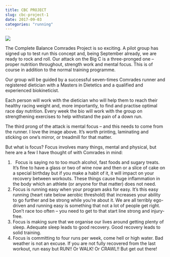 ```yaml
---
title: CBC PROJECT
slug: cbc-project-1
date: 2017-09-03
categories: "running"
---
```


<p><img src="http://res.cloudinary.com/dy6grlu8z/image/upload/v1558841623/chuj5glj9e2xujqes82f.jpg"/></p>
<p>The Complete Balance Comrades Project is so exciting. A pilot group has signed up to test run this concept and, being September already, we are ready to rock and roll. Our attack on the Big C is a three-pronged one – proper nutrition throughout, strength work and mental focus. This is of course in addition to the normal training programme.</p>
<p>Our group will be guided by a successful seven-times Comrades runner and registered dietician with a Masters in Dietetics and a qualified and experienced biokineticist.</p>
<p>Each person will work with the dietician who will help them to reach their healthy racing weight and, more importantly, to find and practise optimal race day nutrition. Every week the bio will work with the group on strengthening exercises to help withstand the pain of a down run.</p>
<p>The third prong of the attack is mental focus – and this needs to come from the runner. I love the image above. It’s worth printing, laminating and sticking on one’s mirror, or treadmill for that matter.</p>
<p>But what is focus? Focus involves many things, mental and physical, but here are a few I have thought of with Comrades in mind:</p>
<ol>
<li>  Focus is saying no to too much alcohol, fast foods and sugary treats. It’s fine to have a glass or two of wine now and then or a slice of cake on a special birthday but if you make a habit of it, it will impact on your recovery between workouts. These things cause huge inflammation in the body which an athlete (or anyone for that matter) does not need.</li>
<li>Focus is running easy when your program asks for easy. It’s this easy running (heart rate below aerobic threshold) that increases your ability to go further and be strong while you’re about it. We are all terribly ego-driven and running easy is something that not a lot of people get right. Don’t race too often – you need to get to that start line strong and injury-free.</li>
<li>Focus is making sure that we organise our lives around getting plenty of sleep. Adequate sleep leads to good recovery. Good recovery leads to solid training.</li>
<li>Focus is committing to four runs per week, come hell or high water. Bad weather is not an excuse. If you are not fully recovered from the last workout, run easy but RUN!! Or WALK! Or CRAWL!! But get out there!</li>
</ol>







